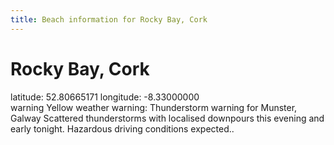 ```yaml
---
title: Beach information for Rocky Bay, Cork
---
```

# Rocky Bay, Cork 

<div class="location-info">latitude: 52.80665171 longitude: -8.33000000</div>
<div id="met-eireann-warnings"><span class="material-icons yellow-warning">warning</span>&nbsp;Yellow weather warning: Thunderstorm warning for Munster, Galway Scattered thunderstorms with localised downpours this evening and early tonight. Hazardous driving conditions expected..&nbsp;</div>
<div></div>